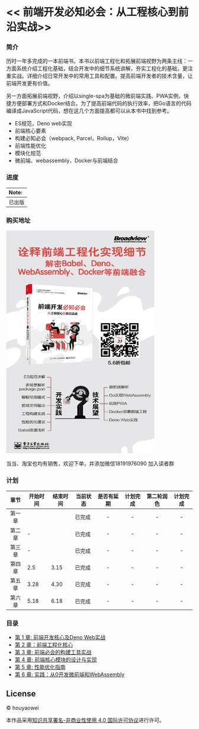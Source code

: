 # << 前端开发必知必会：从工程核心到前沿实战>>

### 简介

历时一年多完成的一本前端书。本书以前端工程化和拓展前端视野为两条主线：一方面系统介绍工程化基础，结合开发中的细节系统讲解，夯实工程化的基础，更注重实战。详细介绍日常开发中的常用工具和配置。提高前端开发者的技术含量，让前端开发更有价值。

另一方面拓展前端视野，介绍以single-spa为基础的微前端实践、PWA实例，快捷方便部署方式和Docker结合。为了提高前端代码的执行效率，把Go语言的代码编译成JavaScript代码，想在这几个方面提高都可以从本书中找到参考。

* ES规范，Deno web实现
* 前端核心要素
* 构建必知必会（webpack, Parcel，Rollup，Vite）
* 前端性能优化
* 模块化规范
* 微前端、webassembly，Docker与前端结合

### 进度

| Note:  |
| :----- |
| 已出版 |

### 购买地址
<img src='./imgs/WechatIMG1228.jpeg' style="width:400px;height:600px;">

当当、淘宝也均有销售，欢迎下单，并添加微信18191976090 加入读者群
### 计划

| 章节  | 开始时间 | 结束时间 | 当前状态 | 是否有延期 | 计划完成 | 第二轮润色| 计划完成 |
|:---:| ---- | ---- | ---- |:-----:|:-----:| :-----:| :-----:|
| 第一章 |      |      |   已完成   |  -  | - | -  |-  |
| 第二章 | - |      | 已完成  |   -   |  - | -  | -  |
| 第三章 | - |     |   已完成   |  -  |   -  | -  | -  |
| 第四章 | 2.5  | 3.15 | 已完成 | -    |  - | -  | -  |
| 第五章 | 3.28 | 4.30 | 已完成 | -     |  -  | -  | -  |
| 第六章 | 5.18 | 6.18 | 已完成 | -    |  - | -  | -  |

### 目录

- [第 1 章: 前端开发核心及Deno Web实战](https://github.com/houyaowei/front-end-complete-book/blob/master/chapters/01-frameworks-and-tendency.md)
- [第 2 章：前端工程化核心](https://github.com/houyaowei/front-end-complete-book/blob/master/chapters/02-front-end-process.md)
- [第 3 章: 前端必会的构建工具实战](https://github.com/houyaowei/front-end-complete-book/blob/master/chapters/03-css-have-to-say.md)
- [第 4 章: 前端核心模块的设计与实现](https://github.com/houyaowei/front-end-complete-book/blob/master/chapters/04-arc-core.md)
- [第 5 章: 性能优化指南](https://github.com/houyaowei/front-end-complete-book/blob/master/chapters/05-perfermance.md)
- [第 6 章: 实践：从0开发微前端和WebAssembly](https://github.com/houyaowei/front-end-complete-book/blob/master/chapters/06-expaction.md)

## License

© houyaowei  

本作品采用[知识共享署名-非商业性使用 4.0 国际许可协议](https://creativecommons.org/licenses/by-nc/4.0/)进行许可。

